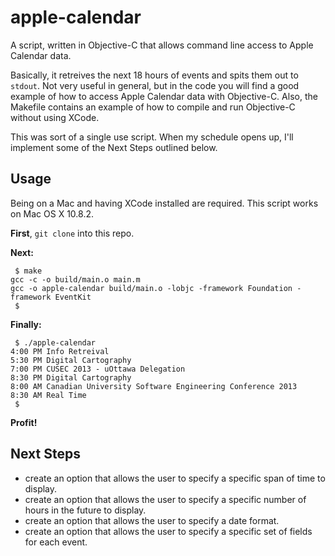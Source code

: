apple-calendar
==============

A script, written in Objective-C that allows command line access to Apple Calendar data.

Basically, it retreives the next 18 hours of events and spits them out to `stdout`. Not very useful in general, but in the code you will find a good example of how to access Apple Calendar data with Objective-C. Also, the Makefile contains an example of how to compile and run Objective-C without using XCode.

This was sort of a single use script. When my schedule opens up, I'll implement some of the Next Steps outlined below.

Usage
-----

Being on a Mac and having XCode installed are required. This script works on Mac OS X 10.8.2.

**First**, `git clone` into this repo. 

**Next:**

     $ make
    gcc -c -o build/main.o main.m
    gcc -o apple-calendar build/main.o -lobjc -framework Foundation -framework EventKit
     $

**Finally:**

     $ ./apple-calendar
    4:00 PM Info Retreival
    5:30 PM Digital Cartography
    7:00 PM CUSEC 2013 - uOttawa Delegation
    8:30 PM Digital Cartography
    8:00 AM Canadian University Software Engineering Conference 2013
    8:30 AM Real Time
     $ 

**Profit!**

Next Steps
----------

- create an option that allows the user to specify a specific span of time to display.
- create an option that allows the user to specify a specific number of hours in the future to display.
- create an option that allows the user to specify a date format.
- create an option that allows the user to specify a specific set of fields for each event.
